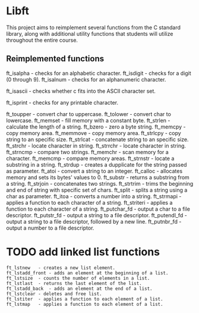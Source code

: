 # Libft

This project aims to reimplement several functions from the C standard library, along with additional utility functions that students will utilize throughout the entire course.

## Reimplemented functions

ft_isalpha	- checks for an alphabetic character.
ft_isdigit	- checks for a digit (0 through 9).
ft_isalnum	- checks for an alphanumeric character.

ft_isascii	- checks whether c fits into the ASCII character set.

ft_isprint	- checks for any printable character.

ft_toupper	- convert char to uppercase.
ft_tolower	- convert char to lowercase.
ft_memset	- fill memory with a constant byte.
ft_strlen	- calculate the length of a string.
ft_bzero	- zero a byte string.
ft_memcpy	- copy memory area.
ft_memmove	- copy memory area.
ft_strlcpy	- copy string to an specific size.
ft_strlcat	- concatenate string to an specific size.
ft_strchr	- locate character in string.
ft_strrchr	- locate character in string.
ft_strncmp	- compare two strings.
ft_memchr	- scan memory for a character.
ft_memcmp	- compare memory areas.
ft_strnstr	- locate a substring in a string.
ft_strdup	- creates a dupplicate for the string passed as parameter.
ft_atoi	- convert a string to an integer.
ft_calloc	- allocates memory and sets its bytes' values to 0.
ft_substr	- returns a substring from a string.
ft_strjoin	- concatenates two strings.
ft_strtrim	- trims the beginning and end of string with specific set of chars.
ft_split	- splits a string using a char as parameter.
ft_itoa	- converts a number into a string.
ft_strmapi	- applies a function to each character of a string.
ft_striteri	- applies a function to each character of a string.
ft_putchar_fd	- output a char to a file descriptor.
ft_putstr_fd	- output a string to a file descriptor.
ft_putendl_fd	- output a string to a file descriptor, followed by a new line.
ft_putnbr_fd	- output a number to a file descriptor.

# TODO add linked list functions

    ft_lstnew	- creates a new list element.
    ft_lstadd_front	- adds an element at the beginning of a list.
    ft_lstsize	- counts the number of elements in a list.
    ft_lstlast	- returns the last element of the list.
    ft_lstadd_back	- adds an element at the end of a list.
    ft_lstclear	- deletes and free list.
    ft_lstiter	- applies a function to each element of a list.
    ft_lstmap	- applies a function to each element of a list.
